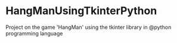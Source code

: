 # HangManUsingTkinterPython
Project on the game 'HangMan' using the tkinter library in @python programming language
